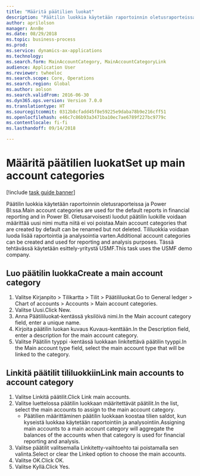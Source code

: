 ```yaml
--- 
title: "Määritä päätilien luokat"
description: "Päätilin luokkia käytetään raportoinnin oletusraporteissa ja Power BI:ssa."
author: aprilolson
manager: AnnBe
ms.date: 08/29/2018
ms.topic: business-process
ms.prod: 
ms.service: dynamics-ax-applications
ms.technology: 
ms.search.form: MainAccountCategory, MainAccountCategoryLink
audience: Application User
ms.reviewer: twheeloc
ms.search.scope: Core, Operations
ms.search.region: Global
ms.author: aolson
ms.search.validFrom: 2016-06-30
ms.dyn365.ops.version: Version 7.0.0
ms.translationtype: HT
ms.sourcegitcommit: 0312b8cfadd45f8e59225e9daba78b9e216cff51
ms.openlocfilehash: e46c7c86b93a3471ba10ec7ae6789f227bc9779c
ms.contentlocale: fi-fi
ms.lasthandoff: 09/14/2018

---
```

# <a name="set-up-main-account-categories"></a><span data-ttu-id="7a033-103">Määritä päätilien luokat</span><span class="sxs-lookup"><span data-stu-id="7a033-103">Set up main account categories</span></span>

[!include [task guide banner](../../includes/task-guide-banner.md)]

<span data-ttu-id="7a033-104">Päätilin luokkia käytetään raportoinnin oletusraporteissa ja Power BI:ssa.</span><span class="sxs-lookup"><span data-stu-id="7a033-104">Main account categories are used for the default reports in financial reporting and in Power BI.</span></span> <span data-ttu-id="7a033-105">Oletusarvoisesti luodut päätilin luokille voidaan määrittää uusi nimi mutta niitä ei voi poistaa.</span><span class="sxs-lookup"><span data-stu-id="7a033-105">Main account categories that are created by default can be renamed but not deleted.</span></span> <span data-ttu-id="7a033-106">Tililuokkia voidaan luoda lisää raportointia ja analysointia varten.</span><span class="sxs-lookup"><span data-stu-id="7a033-106">Additional account categories can be created and used for reporting and analysis purposes.</span></span> <span data-ttu-id="7a033-107">Tässä tehtävässä käytetään esittely-yritystä USMF.</span><span class="sxs-lookup"><span data-stu-id="7a033-107">This task uses the USMF demo company.</span></span>


## <a name="create-a-main-account-category"></a><span data-ttu-id="7a033-108">Luo päätilin luokka</span><span class="sxs-lookup"><span data-stu-id="7a033-108">Create a main account category</span></span>
1. <span data-ttu-id="7a033-109">Valitse Kirjanpito > Tilikartta > Tilit > Päätililuokat.</span><span class="sxs-lookup"><span data-stu-id="7a033-109">Go to General ledger > Chart of accounts > Accounts > Main account categories.</span></span>
2. <span data-ttu-id="7a033-110">Valitse Uusi.</span><span class="sxs-lookup"><span data-stu-id="7a033-110">Click New.</span></span>
3. <span data-ttu-id="7a033-111">Anna Päätililuokat-kentässä yksilöivä nimi.</span><span class="sxs-lookup"><span data-stu-id="7a033-111">In the Main account category field, enter a unique name.</span></span>
4. <span data-ttu-id="7a033-112">Kirjoita päätilin luokan kuvaus Kuvaus-kenttään.</span><span class="sxs-lookup"><span data-stu-id="7a033-112">In the Description field, enter a description for the main account category.</span></span>
5. <span data-ttu-id="7a033-113">Valitse Päätilin tyyppi -kentässä luokkaan linkitettävä päätilin tyyppi.</span><span class="sxs-lookup"><span data-stu-id="7a033-113">In the Main account type field, select the main account type that will be linked to the category.</span></span>

## <a name="link-main-accounts-to-account-category"></a><span data-ttu-id="7a033-114">Linkitä päätilit tililuokkiin</span><span class="sxs-lookup"><span data-stu-id="7a033-114">Link main accounts to account category</span></span>
1. <span data-ttu-id="7a033-115">Valitse Linkitä päätilit.</span><span class="sxs-lookup"><span data-stu-id="7a033-115">Click Link main accounts.</span></span>
2. <span data-ttu-id="7a033-116">Valitse luettelossa päätilin luokkaan määritettävät päätilit.</span><span class="sxs-lookup"><span data-stu-id="7a033-116">In the list, select the main accounts to assign to the main account category.</span></span>
    * <span data-ttu-id="7a033-117">Päätilien määrittäminen päätilin luokkaan koostaa tilien saldot, kun kyseistä luokkaa käytetään raportointiin ja analysointiin.</span><span class="sxs-lookup"><span data-stu-id="7a033-117">Assigning main accounts to a main account category will aggregate the balances of the accounts when that category is used for financial reporting and analysis.</span></span>  
3. <span data-ttu-id="7a033-118">Valitse päätilit valitsemalla Linkitetty-vaihtoehto tai poistamalla sen valinta.</span><span class="sxs-lookup"><span data-stu-id="7a033-118">Select or clear the Linked option to choose the main accounts.</span></span>
4. <span data-ttu-id="7a033-119">Valitse OK.</span><span class="sxs-lookup"><span data-stu-id="7a033-119">Click OK.</span></span>
5. <span data-ttu-id="7a033-120">Valitse Kyllä.</span><span class="sxs-lookup"><span data-stu-id="7a033-120">Click Yes.</span></span>


